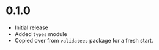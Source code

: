 # 0.1.0

- Initial release
- Added `types` module
- Copied over from `validatees` package for a fresh start.
